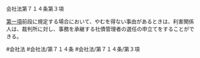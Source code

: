 会社法第７１４条第３項

[第一項](会社法＿＿＿＿第７１４条第１項)前段に規定する場合において、やむを得ない事由があるときは、利害関係人は、裁判所に対し、事務を承継する社債管理者の選任の申立てをすることができる。

#会社法
#会社法/第７１４条
#会社法/第７１４条/第３項
